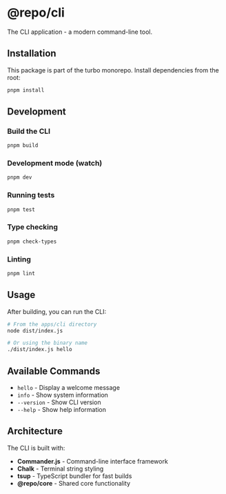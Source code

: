 # @repo/cli

The CLI application - a modern command-line tool.

## Installation

This package is part of the turbo monorepo. Install dependencies from the root:

```bash
pnpm install
```

## Development

### Build the CLI

```bash
pnpm build
```

### Development mode (watch)

```bash
pnpm dev
```

### Running tests

```bash
pnpm test
```

### Type checking

```bash
pnpm check-types
```

### Linting

```bash
pnpm lint
```

## Usage

After building, you can run the CLI:

```bash
# From the apps/cli directory
node dist/index.js

# Or using the binary name
./dist/index.js hello
```

## Available Commands

- `hello` - Display a welcome message
- `info` - Show system information
- `--version` - Show CLI version
- `--help` - Show help information

## Architecture

The CLI is built with:

- **Commander.js** - Command-line interface framework
- **Chalk** - Terminal string styling
- **tsup** - TypeScript bundler for fast builds
- **@repo/core** - Shared core functionality

